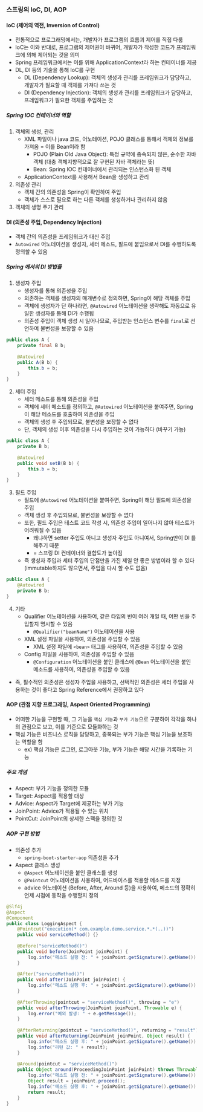 ### 스프링의 IoC, DI, AOP

#### IoC (제어의 역전, Inversion of Control)
- 전통적으로 프로그래밍에서는, 개발자가 프로그램의 흐름괴 제어를 직접 다룸
- IoC는 이와 반대로, 프로그램의 제어권이 바뀌어, 개발자가 작성한 코드가 프레임워크에 의해 제어되는 것을 의미
- Spring 프레임워크에서는 이를 위해 ApplicationContext라 하는 컨테이너를 제공
- DL, DI 등의 기술을 통해 IoC를 구현
  - DL (Dependency Lookup): 객체의 생성과 관리를 프레임워크가 담당하고, 개발자가 필요할 때 객체를 가져다 쓰는 것
  - DI (Dependency Injection): 객체의 생성과 관리를 프레임워크가 담당하고, 프레임워크가 필요한 객체를 주입하는 것
##### Spring IOC 컨테이너의 역할
1. 객체의 생성, 관리
   - XML 파일이나 java 코드, 어노테이션, POJO 클래스를 통해서 객체의 정보를 가져옴 = 이를 Bean이라 함
     - POJO (Plain Old Java Object): 특정 규약에 종속되지 않은, 순수한 자바 객체 (대충 객체지향적으로 잘 구현된 자바 객체라는 뜻)
     - Bean: Spring IOC 컨테이너에서 관리되는 인스턴스화 된 객체
   - ApplicationContext를 사용해서 Bean을 생성하고 관리
2. 의존성 관리
   - 객체 간의 의존성을 Spring이 확인하여 주입
   - 객체가 스스로 필요로 하는 다른 객체를 생성하거나 관리하지 않음
3. 객체의 생명 주기 관리

#### DI (의존성 주입, Dependency Injection)
- 객체 간의 의존성을 프레임워크가 대신 주입
- `Autowired` 어노테이션을 생성자, 세터 메소드, 필드에 붙임으로서 DI를 수행하도록 정의할 수 있음
##### Spring 에서의 DI 방법들
1. 생성자 주입
   - 생성자를 통해 의존성을 주입
   - 의존하는 객체를 생성자의 매개변수로 정의하면, Spring이 해당 객체를 주입
   - 객체에 생성자가 단 하나라면, `@Autowired` 어노테이션을 생략해도 자동으로 유일한 생성자를 통해 DI가 수행됨
   - 의존성 주입이 객체 생성 시 일어나므로, 주입받는 인스턴스 변수를 `final`로 선언하여 불변성을 보장할 수 있음
```java
public class A {
    private final B b;
	
    @Autowired
    public A(B b) {
        this.b = b;
    }
}
```
2. 세터 주입
   - 세터 메소드를 통해 의존성을 주입
   - 객체에 세터 메소드를 정의하고, `@Autowired` 어노테이션을 붙여주면, Spring이 해당 메소드를 호출하여 의존성을 주입
   - 객체의 생성 후 주입되므로, 불변성을 보장할 수 없다
   - 단, 객체의 생성 이후 의존성을 다시 주입하는 것이 가능하다 (바꾸기 가능)
```java
public class A {
    private B b;
    
    @Autowired
    public void setB(B b) {
        this.b = b;
    }
}
```
3. 필드 주입
   - 필드에 `@Autowired` 어노테이션을 붙여주면, Spring이 해당 필드에 의존성을 주입
   - 객체 생성 후 주입되므로, 불변성을 보장할 수 없다
   - 또한, 필드 주입은 테스트 코드 작성 시, 의존성 주입이 일어나지 않아 테스트가 어려워질 수 있음
     - 왜냐하면 setter 주입도 아니고 생성자 주입도 아니여서, Spring만이 DI 를 해주기 때문
     - = 스프링 DI 컨테이너와 결합도가 높아짐
   - 즉 생성자 주입과 세터 주입의 단점만을 가진 제일 안 좋은 방법이라 할 수 있다 (immutable하지도 않으면서, 주입을 다시 할 수도 없음)
```java
public class A {
    @Autowired
    private B b;
}
```
4. 기타
   - Qualifier 어노테이션을 사용하여, 같은 타입의 빈이 여러 개일 때, 어떤 빈을 주입할지 명시할 수 있음
     - `@Qualifier("beanName")` 어노테이션을 사용
   - XML 설정 파일을 사용하여, 의존성을 주입할 수 있음
     - XML 설정 파일에 `<bean>` 태그를 사용하여, 의존성을 주입할 수 있음
   - Config 파일을 사용하여, 의존성을 주입할 수 있음
     - `@Configuration` 어노테이션을 붙인 클래스에 `@Bean` 어노테이션을 붙인 메소드를 사용하여, 의존성을 주입할 수 있음

- 즉, 필수적인 의존성은 생성자 주입을 사용하고, 선택적인 의존성은 세터 주입을 사용하는 것이 좋다고 Spring Reference에서 권장하고 있다

#### AOP (관점 지향 프로그래밍, Aspect Oriented Programming)
- 어떠한 기능을 구현할 때, 그 기능을 `핵심 기능`과 `부가 기능`으로 구분하여 각각을 하나의 관점으로 보고, 이를 기준으로 모듈화하는 것
- 핵심 기능은 비즈니스 로직을 담당하고, 중복되는 부가 기능은 핵심 기능을 보조하는 역할을 함
  - ex) 핵심 기능은 로그인, 로그아웃 기능, 부가 기능은 해당 시간을 기록하는 기능
##### 주요 개념
- Aspect: 부가 기능을 정의한 모듈
- Target: Aspect를 적용할 대상
- Advice: Aspect가 Target에 제공하는 부가 기능
- JoinPoint: Advice가 적용될 수 있는 위치
- PointCut: JoinPoint의 상세한 스펙을 정의한 것

##### AOP 구현 방법
- 의존성 추가
  - `spring-boot-starter-aop` 의존성을 추가
- Aspect 클래스 생성
  - `@Aspect` 어노테이션을 붙인 클래스를 생성
  - `@Pointcut` 어노테이션을 사용하여, 어드바이스를 적용할 메소드를 지정
  - advice 어노테이션 (Before, After, Around 등)을 사용하여, 메소드의 정확히 언제 시점에 동작을 수행할지 정의
```java
@Slf4j
@Aspect
@Component
public class LoggingAspect {
    @Pointcut("execution(* com.example.demo.service.*.*(..))")
    public void serviceMethod() {}
	
    @Before("serviceMethod()")
    public void before(JoinPoint joinPoint) {
        log.info("메소드 실행 전: " + joinPoint.getSignature().getName());
    }
	
	@After("serviceMethod()")
    public void after(JoinPoint joinPoint) {
        log.info("메소드 실행 후: " + joinPoint.getSignature().getName());
    }
	
    @AfterThrowing(pointcut = "serviceMethod()", throwing = "e")
    public void afterThrowing(JoinPoint joinPoint, Throwable e) {
        log.error("예외 발생: " + e.getMessage());
    }
	
    @AfterReturning(pointcut = "serviceMethod()", returning = "result")
    public void afterReturning(JoinPoint joinPoint, Object result) {
        log.info("메소드 실행 후: " + joinPoint.getSignature().getName());
		log.info("리턴 값: " + result);
    }
	
    @Around(pointcut = "serviceMethod()")
    public Object around(ProceedingJoinPoint joinPoint) throws Throwable {
        log.info("메소드 실행 전: " + joinPoint.getSignature().getName());
        Object result = joinPoint.proceed();
        log.info("메소드 실행 후: " + joinPoint.getSignature().getName());
        return result;
    }
}
```